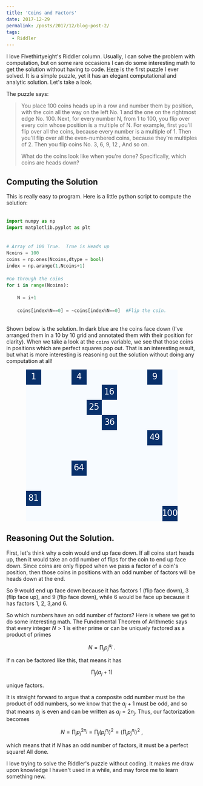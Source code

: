 ```yaml
---
title: 'Coins and Factors'
date: 2017-12-29
permalink: /posts/2017/12/blog-post-2/
tags:
  - Riddler
---
```


I love Fivethirtyeight's Riddler column.  Usually, I can solve the problem with computation, but on some rare occasions I can do some interesting math to get the solution without having to code.  [Here](https://fivethirtyeight.com/features/can-you-survive-this-deadly-board-game/) is the first puzzle I ever solved.  It is a simple puzzle, yet it has an elegant computational and analytic solution.  Let's take a look.

The puzzle says:

>You place 100 coins heads up in a row and number them by position, with the coin all the way on the left No. 1 and the one on the rightmost edge No. 100. Next, for every number N, from 1 to 100, you flip over every coin whose position is a multiple of N. For example, first you'll flip over all the coins, because every number is a multiple of 1. Then you'll flip over all the even-numbered coins, because they're multiples of 2. Then you flip coins No. 3, 6, 9, 12  , And so on.   
>
>What do the coins look like when you're done? Specifically, which coins are heads down?


## Computing the Solution

This is really easy to program.  Here is a little python script to compute the solution:

```python

import numpy as np
import matplotlib.pyplot as plt


# Array of 100 True.  True is Heads up
Ncoins = 100
coins = np.ones(Ncoins,dtype = bool)
index = np.arange(1,Ncoins+1)

#Go through the coins
for i in range(Ncoins):
    
    N = i+1
    
    coins[index%N==0] = ~coins[index%N==0]  #Flip the coin.  
  
```


Shown below is the solution.  In dark blue are the coins face down (I've arranged them in a 10 by 10 grid and annotated them with their position for clarity).  When we take a look at the `coins` variable, we see that those coins in positions which are perfect squares pop out. That is an interesting result, but what is more interesting is reasoning out the solution without doing any computation at all!


<div style="text-align:center"><img src ="/images/blog/coins.png" /></div>

## Reasoning Out the Solution.

First, let's think why a coin would end up face down.  If all coins start heads up, then it would take an odd number of flips for the coin to end up face down.  Since coins are only flipped when we pass a factor of a coin's position, then those coins in positions with an odd number of factors will be heads down at the end.

So 9 would end up face down because it has factors 1 (flip face down), 3 (flip face up), and 9 (flip face down), while 6 would be face up because it has factors 1, 2, 3,and 6.

So which numbers have an odd number of factors?  Here is where we get to do some interesting math.  The Fundemental Theorem of Arithmetic says that every integer $N>1$ is either prime or can be uniquely factored as a product of primes

$$ N = \prod_{j} p_j^{a_j} \>.$$

If n can be factored like this, that means it has 

$$ \prod_{j} (a_j +1) $$

unique factors. 

It is straight forward to argue that a composite odd number must be the product of odd numbers, so we know that the $a_j+1$ must be odd, and so that means $a_j$ is even and can be written as $a_j = 2n_j$.  Thus, our factorization becomes

$$ N = \prod_j p_j^{2n_j} = \prod_j (p_j^{n_j})^2 = \left(\prod_j p_j^{n_j} \right)^2 \>,$$

which means that if $N$ has an odd number of factors, it must be a perfect square!  All done.

I love trying to solve the Riddler's puzzle without coding.  It makes me draw upon knowledge I haven't used in a while, and may force me to learn something new.